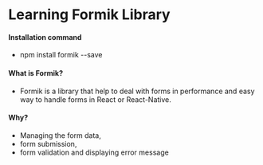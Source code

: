 # Learning Formik Library

#### Installation command

- npm install formik --save

#### What is Formik?

- Formik is a library that help to deal with forms in performance and easy way to handle forms in React or React-Native.

#### Why?

- Managing the form data,
- form submission,
- form validation and displaying error message
